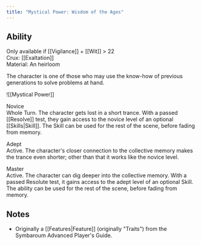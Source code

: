 ```yaml
---
title: "Mystical Power: Wisdom of the Ages"
---
```

## Ability
Only available if [[Vigilance]] + [[Wit]] > 22<br>Crux: [[Exaltation]]<br>Material: An heirloom

The character is one of those who may use the know-how of previous generations to solve problems at hand.

![[Mystical Power]]

Novice<br>Whole Turn. The character gets lost in a short trance. With a passed [[Resolve]] test, they gain access to the novice level of an optional [[Skills|Skill]]. The Skill can be used for the rest of the scene, before fading from memory.

Adept<br>Active. The character's closer connection to the collective memory makes the trance even shorter; other than that it works like the novice level.

Master<br>Active. The character can dig deeper into the collective memory. With a passed Resolute test, it gains access to the adept level of an optional Skill. The ability can be used for the rest of the scene, before fading from memory.
## Notes
* Originally a [[Features|Feature]] (originally "Traits") from the Symbaroum Advanced Player's Guide.